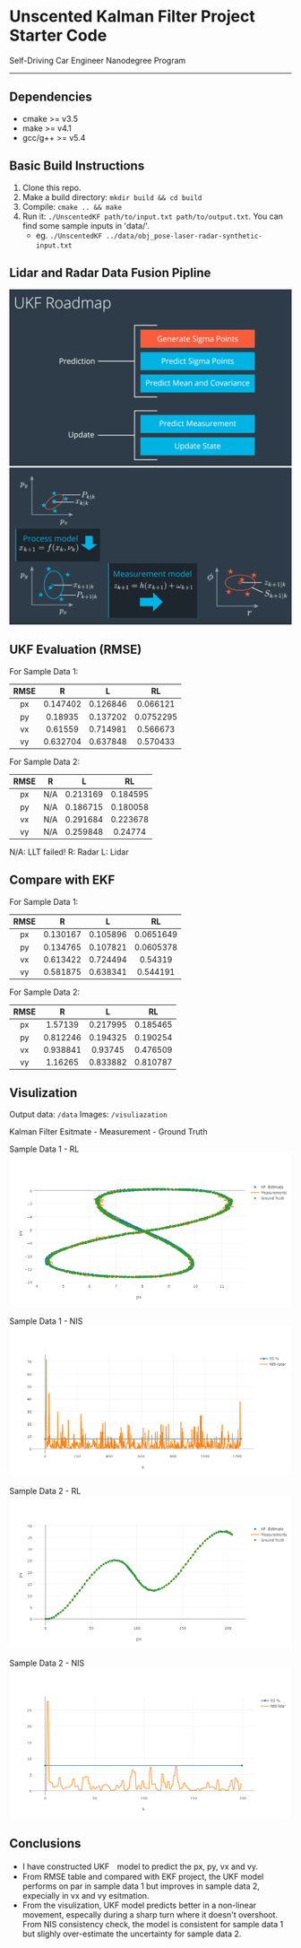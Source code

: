 # Unscented Kalman Filter Project Starter Code
Self-Driving Car Engineer Nanodegree Program

---

## Dependencies

* cmake >= v3.5
* make >= v4.1
* gcc/g++ >= v5.4

## Basic Build Instructions

1. Clone this repo.
2. Make a build directory: `mkdir build && cd build`
3. Compile: `cmake .. && make`
4. Run it: `./UnscentedKF path/to/input.txt path/to/output.txt`. You can find
   some sample inputs in 'data/'.
    - eg. `./UnscentedKF ../data/obj_pose-laser-radar-synthetic-input.txt`

## Lidar and Radar Data Fusion Pipline

<img src="https://github.com/alexxucui/CarND-Unscented-Kalman-Filter-Project/blob/master/img/ukfpipelane.PNG" width="700">

<img src="https://github.com/alexxucui/CarND-Unscented-Kalman-Filter-Project/blob/master/img/process.PNG" width="700">


## UKF Evaluation (RMSE)

For Sample Data 1:

| RMSE |     R    |     L    |     RL    |
|:----:|:--------:|:--------:|:---------:|
|  px  | 0.147402 | 0.126846 |  0.066121 |
|  py  |  0.18935 | 0.137202 | 0.0752295 |
|  vx  |  0.61559 | 0.714981 |  0.566673 |
|  vy  | 0.632704 | 0.637848 |  0.570433 |

For Sample Data 2:

| RMSE |     R    |     L    |    RL    |
|:----:|:--------:|:--------:|:--------:|
|  px  |    N/A   | 0.213169 | 0.184595 |
|  py  |    N/A   | 0.186715 | 0.180058 |
|  vx  |    N/A   | 0.291684 | 0.223678 |
|  vy  |    N/A   | 0.259848 |  0.24774 |

N/A: LLT failed!
R: Radar L: Lidar

## Compare with EKF

For Sample Data 1:

| RMSE |     R    |     L    |     RL    |
|:----:|:--------:|:--------:|:---------:|
|  px  | 0.130167 | 0.105896 | 0.0651649 |
|  py  | 0.134765 | 0.107821 | 0.0605378 |
|  vx  | 0.613422 | 0.724494 |  0.54319  |
|  vy  | 0.581875 | 0.638341 |  0.544191 |

For Sample Data 2:

| RMSE |     R    |     L    |    RL    |
|:----:|:--------:|:--------:|:--------:|
|  px  |  1.57139 | 0.217995 | 0.185465 |
|  py  | 0.812246 | 0.194325 | 0.190254 |
|  vx  | 0.938841 |  0.93745 | 0.476509 |
|  vy  |  1.16265 | 0.833882 | 0.810787 |


## Visulization 
Output data:   `/data`
Images: `/visuliazation`

Kalman Filter Esitmate - Measurement - Ground Truth

Sample Data 1 - RL
![](https://github.com/alexxucui/CarND-Unscented-Kalman-Filter-Project/blob/master/visualization/output1_RL.png)

Sample Data 1 - NIS
![](https://github.com/alexxucui/CarND-Unscented-Kalman-Filter-Project/blob/master/visualization/data1_NIS_radar.png)

Sample Data 2 - RL
![](https://github.com/alexxucui/CarND-Unscented-Kalman-Filter-Project/blob/master/visualization/output2_RL.png)

Sample Data 2 - NIS
![](https://github.com/alexxucui/CarND-Unscented-Kalman-Filter-Project/blob/master/visualization/data2_NIS_radar.png)

## Conclusions

* I have constructed UKF　model to predict the px, py, vx and vy.
* From RMSE table and compared with EKF project, the UKF model performs on par in sample data 1 but improves in sample data 2, expecially in vx and vy esitmation.
* From the visulization, UKF model predicts better in a non-linear movement, especally during a sharp turn where it doesn't overshoot. From NIS consistency check, the model is consistent for sample data 1 but slighly over-estimate the uncertainty for sample data 2.
